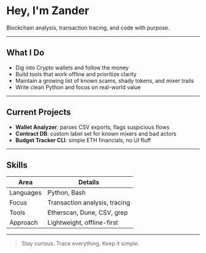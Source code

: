 # Hey, I'm Zander

Blockchain analysis, transaction tracing, and code with purpose.

---

## What I Do

* Dig into Crypto wallets and follow the money
* Build tools that work offline and prioritize clarity
* Maintain a growing list of known scams, shady tokens, and mixer trails
* Write clean Python and focus on real-world value

---

## Current Projects

* **Wallet Analyzer**: parses CSV exports, flags suspicious flows
* **Contract DB**: custom label set for known mixers and bad actors
* **Budget Tracker CLI**: simple ETH financials, no UI fluff

---

## Skills

| Area      | Details                       |
| --------- | ----------------------------- |
| Languages | Python, Bash                  |
| Focus     | Transaction analysis, tracing |
| Tools     | Etherscan, Dune, CSV, grep    |
| Approach  | Lightweight, offline-first    |

---

> Stay curious. Trace everything. Keep it simple.
